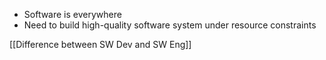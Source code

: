 - Software is everywhere
- Need to build high-quality software system under resource constraints

[[Difference between SW Dev and SW Eng]]
